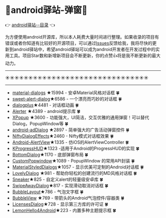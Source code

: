 # :running:android驿站-弹窗:running:
:point_right: [android驿站--目录](https://github.com/enChenging/android_posthouse) :point_left:

为方便使用android开源库，所以本人耗费大量时间进行整理。如果收录的项目有错误或者你知道有比较好的开源项目，可以通过[Issues](https://github.com/enChenging/android_posthouse/issues)反馈给我，我将尽快的更新到android驿站中，希望android驿站可以成为android开发者在开发过程中的实用工具。项目Star数和新增新项目会不断更新，你的点赞:+1:将是我不断更新的最大动力。

<HR style="FILTER: progid:DXImageTransform.Microsoft.Shadow(color:#987cb9,direction:145,strength:15)" width="100%" color=#987cb9 SIZE=1>

:sunny::sunny::sunny::sunny::sunny::sunny::sunny::sunny::sunny::sunny::sunny::sunny::sunny::sunny::sunny::sunny::sunny::sunny::sunny::sunny::sunny::sunny::sunny::sunny::sunny::sunny::sunny::sunny::sunny::sunny::sunny:
<HR style="FILTER: progid:DXImageTransform.Microsoft.Shadow(color:#987cb9,direction:145,strength:15)" width="100%" color=#987cb9 SIZE=1>



- [material-dialogs](https://github.com/afollestad/material-dialogs) ★15994 - 安卓Material风格对话框 :four_leaf_clover:
- [sweet-alert-dialog](https://github.com/pedant/sweet-alert-dialog)★6586 - 一个漂亮而巧妙的对话框 :four_leaf_clover:
- [dialogplus](https://github.com/orhanobut/dialogplus)★4481 - 对话框动画 :four_leaf_clover:
- [Alerter](https://github.com/Tapadoo/Alerter) ★4389 - android提示库 :four_leaf_clover:
- [XPopup](https://github.com/li-xiaojun/XPopup) ★3600 - 功能强大，UI简洁，交互优雅的通用弹窗！可以替代Dialog，PopupWindow等 :four_leaf_clover:
- [android-adDialog](https://github.com/yipianfengye/android-adDialog) ★2897 - 简单强大的广告活动弹窗控件 :four_leaf_clover:
- [NiftyDialogEffects](https://github.com/sd6352051/NiftyDialogEffects)★2460 - Nifty模式对话框效果 :four_leaf_clover:
- [Android-AlertView](https://github.com/saiwu-bigkoo/Android-AlertView)★1335 - 仿iOS的AlertViewController :four_leaf_clover:
- [KProgressHUD](https://github.com/Kaopiz/KProgressHUD)★1323 -适用于Android的ProgressHUD的实现 :four_leaf_clover:
- [BottomDialog](https://github.com/shaohui10086/BottomDialog)★1170 - 底部弹窗布局 :four_leaf_clover:
- [CustomPopwindow](https://github.com/pinguo-zhouwei/CustomPopwindow)★1089 - PopupWindow 的常用API封装 :four_leaf_clover:
- [MaterialStyledDialogs](https://github.com/javiersantos/MaterialStyledDialogs)★1057 - 显示优美可定制的Android对话框 :four_leaf_clover:
- [LovelyDialog](https://github.com/yarolegovich/LovelyDialog) ★981 - 帮助你轻松的创建流行的MD风格对话框 :four_leaf_clover:
- [Sneaker](https://github.com/Hamadakram/Sneaker)★825 - 自定义alert的轻量级安卓库 :four_leaf_clover:
- [SwipeAwayDialog](https://github.com/kakajika/SwipeAwayDialog)★817 - 实现滑动取消对话框  :four_leaf_clover:
- [BubbleLayout](https://github.com/MasayukiSuda/BubbleLayout)★786 - 气泡文字框 :four_leaf_clover:
- [BubbleView](https://github.com/cpiz/BubbleView) ★769 - 带箭头的Android气泡控件/容器类 :four_leaf_clover:
- [LicensesDialog](https://github.com/PSDev/LicensesDialog)★728 - 显示第三方库的许可证 :four_leaf_clover:
- [LemonHello4Android](https://github.com/1em0nsOft/LemonHello4Android)★223 - 内置多种主题提示框 :four_leaf_clover:


      
